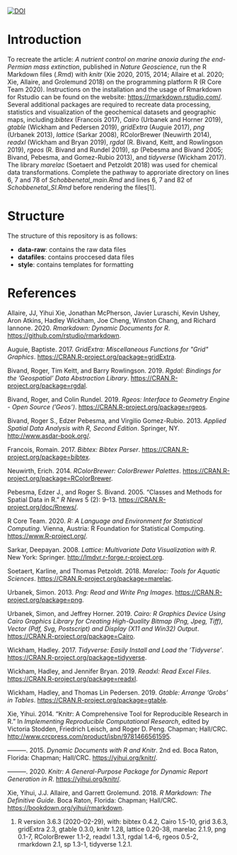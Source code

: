
<!--  use the --webtex argument in the YAML to render equations -->

<!-- badges: start -->

[![DOI](https://zenodo.org/badge/236938503.svg)](https://zenodo.org/badge/latestdoi/236938503)
<!-- badges: end -->

# Introduction

To recreate the article: *A nutrient control on marine anoxia during the
end-Permian mass extinction*, published in *Nature Geoscience*, run the
R Markdown files (.Rmd) with *knitr* (Xie 2020, 2015, 2014; Allaire et
al. 2020; Xie, Allaire, and Grolemund 2018) on the programming platform
R (R Core Team 2020). Instructions on the installation and the usage of
Rmarkdown for Rstudio can be found on the website:
<https://rmarkdown.rstudio.com/>. Several additional packages are
required to recreate data processing, statistics and visualization of
the geochemical datasets and geographic maps, including:*bibtex*
(Francois 2017), *Cairo* (Urbanek and Horner 2019), *gtable* (Wickham
and Pedersen 2019), *gridExtra* (Auguie 2017), *png* (Urbanek 2013),
*lattice* (Sarkar 2008), RColorBrewer (Neuwirth 2014), *readxl* (Wickham
and Bryan 2019), *rgdal* (R. Bivand, Keitt, and Rowlingson 2019),
*rgeos* (R. Bivand and Rundel 2019), *sp* (Pebesma and Bivand 2005;
Bivand, Pebesma, and Gomez-Rubio 2013), and *tidyverse* (Wickham 2017).
The library *marelac* (Soetaert and Petzoldt 2018) was used for chemical
data transformations. Complete the pathway to approriate directory on
lines 6, 7 and 78 of *Schobbenetal\_main.Rmd* and lines 6, 7 and 82 of
*Schobbenetal\_SI.Rmd* before rendering the files\[1\].

# Structure

The structure of this repository is as follows:

  - **data-raw**: contains the raw data files
  - **datafiles**: contains proccesed data files
  - **style**: contains templates for formatting

# References

<div id="refs" class="references">

<div id="ref-rmarkdown1">

Allaire, JJ, Yihui Xie, Jonathan McPherson, Javier Luraschi, Kevin
Ushey, Aron Atkins, Hadley Wickham, Joe Cheng, Winston Chang, and
Richard Iannone. 2020. *Rmarkdown: Dynamic Documents for R*.
<https://github.com/rstudio/rmarkdown>.

</div>

<div id="ref-gridExtra">

Auguie, Baptiste. 2017. *GridExtra: Miscellaneous Functions for "Grid"
Graphics*. <https://CRAN.R-project.org/package=gridExtra>.

</div>

<div id="ref-rgdal">

Bivand, Roger, Tim Keitt, and Barry Rowlingson. 2019. *Rgdal: Bindings
for the ’Geospatial’ Data Abstraction Library*.
<https://CRAN.R-project.org/package=rgdal>.

</div>

<div id="ref-rgeos">

Bivand, Roger, and Colin Rundel. 2019. *Rgeos: Interface to Geometry
Engine - Open Source (’Geos’)*.
<https://CRAN.R-project.org/package=rgeos>.

</div>

<div id="ref-sp2">

Bivand, Roger S., Edzer Pebesma, and Virgilio Gomez-Rubio. 2013.
*Applied Spatial Data Analysis with R, Second Edition*. Springer, NY.
<http://www.asdar-book.org/>.

</div>

<div id="ref-bibtex">

Francois, Romain. 2017. *Bibtex: Bibtex Parser*.
<https://CRAN.R-project.org/package=bibtex>.

</div>

<div id="ref-RColorBrewer">

Neuwirth, Erich. 2014. *RColorBrewer: ColorBrewer Palettes*.
<https://CRAN.R-project.org/package=RColorBrewer>.

</div>

<div id="ref-sp1">

Pebesma, Edzer J., and Roger S. Bivand. 2005. “Classes and Methods for
Spatial Data in R.” *R News* 5 (2): 9–13.
<https://CRAN.R-project.org/doc/Rnews/>.

</div>

<div id="ref-rversion">

R Core Team. 2020. *R: A Language and Environment for Statistical
Computing*. Vienna, Austria: R Foundation for Statistical Computing.
<https://www.R-project.org/>.

</div>

<div id="ref-lattice">

Sarkar, Deepayan. 2008. *Lattice: Multivariate Data Visualization with
R*. New York: Springer. <http://lmdvr.r-forge.r-project.org>.

</div>

<div id="ref-marelac">

Soetaert, Karline, and Thomas Petzoldt. 2018. *Marelac: Tools for
Aquatic Sciences*. <https://CRAN.R-project.org/package=marelac>.

</div>

<div id="ref-png">

Urbanek, Simon. 2013. *Png: Read and Write Png Images*.
<https://CRAN.R-project.org/package=png>.

</div>

<div id="ref-Cairo">

Urbanek, Simon, and Jeffrey Horner. 2019. *Cairo: R Graphics Device
Using Cairo Graphics Library for Creating High-Quality Bitmap (Png,
Jpeg, Tiff), Vector (Pdf, Svg, Postscript) and Display (X11 and Win32)
Output*. <https://CRAN.R-project.org/package=Cairo>.

</div>

<div id="ref-tidyverse">

Wickham, Hadley. 2017. *Tidyverse: Easily Install and Load the
’Tidyverse’*. <https://CRAN.R-project.org/package=tidyverse>.

</div>

<div id="ref-readxl">

Wickham, Hadley, and Jennifer Bryan. 2019. *Readxl: Read Excel Files*.
<https://CRAN.R-project.org/package=readxl>.

</div>

<div id="ref-gtable">

Wickham, Hadley, and Thomas Lin Pedersen. 2019. *Gtable: Arrange ’Grobs’
in Tables*. <https://CRAN.R-project.org/package=gtable>.

</div>

<div id="ref-knitr3">

Xie, Yihui. 2014. “Knitr: A Comprehensive Tool for Reproducible Research
in R.” In *Implementing Reproducible Computational Research*, edited by
Victoria Stodden, Friedrich Leisch, and Roger D. Peng. Chapman;
Hall/CRC. <http://www.crcpress.com/product/isbn/9781466561595>.

</div>

<div id="ref-knitr2">

———. 2015. *Dynamic Documents with R and Knitr*. 2nd ed. Boca Raton,
Florida: Chapman; Hall/CRC. <https://yihui.org/knitr/>.

</div>

<div id="ref-knitr1">

———. 2020. *Knitr: A General-Purpose Package for Dynamic Report
Generation in R*. <https://yihui.org/knitr/>.

</div>

<div id="ref-rmarkdown2">

Xie, Yihui, J.J. Allaire, and Garrett Grolemund. 2018. *R Markdown: The
Definitive Guide*. Boca Raton, Florida: Chapman; Hall/CRC.
<https://bookdown.org/yihui/rmarkdown>.

</div>

</div>

1.  R version 3.6.3 (2020-02-29), with: bibtex 0.4.2, Cairo 1.5-10, grid
    3.6.3, gridExtra 2.3, gtable 0.3.0, knitr 1.28, lattice 0.20-38,
    marelac 2.1.9, png 0.1-7, RColorBrewer 1.1-2, readxl 1.3.1, rgdal
    1.4-6, rgeos 0.5-2, rmarkdown 2.1, sp 1.3-1, tidyverse 1.2.1.

